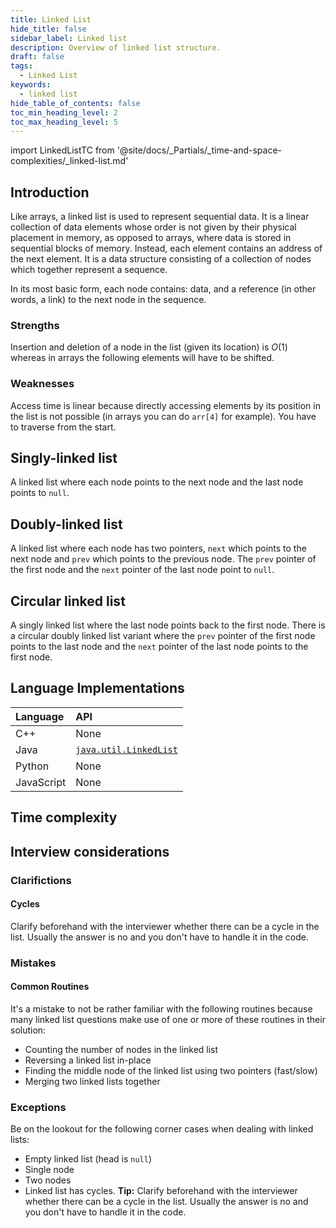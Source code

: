 ```yaml
---
title: Linked List
hide_title: false
sidebar_label: Linked list
description: Overview of linked list structure.
draft: false
tags: 
  - Linked List
keywords: 
  - linked list
hide_table_of_contents: false
toc_min_heading_level: 2
toc_max_heading_level: 5
---
```


import LinkedListTC from '@site/docs/_Partials/_time-and-space-complexities/_linked-list.md'

## Introduction

Like arrays, a linked list is used to represent sequential data. It is a linear collection of data elements whose order is not given by their physical placement in memory, as opposed to arrays, where data is stored in sequential blocks of memory. Instead, each element contains an address of the next element. It is a data structure consisting of a collection of nodes which together represent a sequence.

In its most basic form, each node contains: data, and a reference (in other words, a link) to the next node in the sequence.

### Strengths

Insertion and deletion of a node in the list (given its location) is $O(1)$ whereas in arrays the following elements will have to be shifted.

### Weaknesses

Access time is linear because directly accessing elements by its position in the list is not possible (in arrays you can do `arr[4]` for example). You have to traverse from the start.

## Singly-linked list 

A linked list where each node points to the next node and the last node points to `null`.

## Doubly-linked list 

A linked list where each node has two pointers, `next` which points to the next node and `prev` which points to the previous node. The `prev` pointer of the first node and the `next` pointer of the last node point to `null`.

## Circular linked list 

A singly linked list where the last node points back to the first node. There is a circular doubly linked list variant where the `prev` pointer of the first node points to the last node and the `next` pointer of the last node points to the first node.

## Language Implementations

| Language | API |
| :-- | :-- |
| C++ | None |
| Java | [`java.util.LinkedList`](https://docs.oracle.com/javase/10/docs/api/java/util/LinkedList.html) |
| Python | None |
| JavaScript | None |

## Time complexity 

<LinkedListTC />

## Interview considerations

### Clarifictions

#### Cycles 

Clarify beforehand with the interviewer whether there can be a cycle in the list. Usually the answer is no and you don't have to handle it in the code.

### Mistakes

#### Common Routines 

It's a mistake to not be rather familiar with the following routines because many linked list questions make use of one or more of these routines in their solution:

- Counting the number of nodes in the linked list
- Reversing a linked list in-place
- Finding the middle node of the linked list using two pointers (fast/slow)
- Merging two linked lists together

### Exceptions

Be on the lookout for the following corner cases when dealing with linked lists:

- Empty linked list (head is `null`)
- Single node
- Two nodes
- Linked list has cycles. **Tip:** Clarify beforehand with the interviewer whether there can be a cycle in the list. Usually the answer is no and you don't have to handle it in the code.
